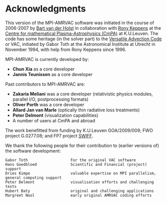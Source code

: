 # Acknowledgments

This version of the MPI-AMRVAC software was initiated in the course of 2006-2007
by [Bart van der Holst](http://clasp.engin.umich.edu/people/bartvand/FACULTY) in
collaboration with [Rony Keppens](http://perswww.kuleuven.be/~u0016541) at
the
[Centre for mathematical Plasma-Astrophysics (CmPA)](https://wis.kuleuven.be/CmPA) at
K.U.Leuven. The code has some heritage (in the solver part) to
the [Versatile Advection Code ](http://grid.engin.umich.edu/~gtoth/VAC) or VAC,
initiated by Gabor Toth at the Astronomical Institute at Utrecht in November
1994, with help from Rony Keppens since 1996.

MPI-AMRVAC is currently developed by:

* **Chun Xia** as a core developer
* **Jannis Teunissen** as a core developer

Past contributors to MPI-AMRVAC are:

* **Zakaria Meliani** was a core developer (relativistic physics modules,
  parallel I/O, postprocessing formats)
* **Oliver Porth** was a core developer
* **Allard Jan van Marle** (optically thin radiative loss treatments)
* **Peter Delmont** (visualization capabilities)
* A number of users at CmPA and abroad

The work benefitted from funding by K.U.Leuven GOA/2009/009; FWO project
G.0277.08; and FP7 project [SWIFF](http://swiff.eu).

We thank the following people for their contribution to (earlier versions of)
the software development:

    Gabor Toth                   For the original VAC software
    Hans Goedbloed               Scientific and Financial (project) support
    Dries Kimpe                  valuable expertise on MPI parallelism, general computing support
    Peter Delmont                visualisation efforts and challenging tests
    Hubert Baty                  original and challenging applications
    Margreet Nool                early original AMRVAC coding efforts

